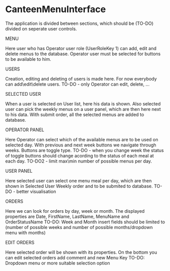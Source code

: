 # CanteenMenuInterface

The application is divided between sections, which should be (TO-DO) divided on seperate user controls.

MENU 

Here user who has Operator user role (UserRoleKey 1) can add, edit and delete menus to the database. Operator user must be selected
for buttons to be available to him.

USERS

Creation, editing and deleting of users is made here. For now everybody can add\edit\delete users. TO-DO - only Operator can edit, delete, ...

SELECTED USER

When a user is selected on User list, here his data is shown. Also selected user can pick the weekly menus on a user panel, which are then
here next to his data. With submit order, all the selected menus are added to database.

OPERATOR PANEL

Here Operator can select which of the available menus are to be used on selected day. With previous and next week buttons we navigate
through weeks. Buttons are toggle type. TO-DO - when you change week the status of toggle buttons should change acording to the status of 
each meal at each day. TO-DO2 - limit max\min number of possible menus per day.

USER PANEL

Here selected user can select one menu meal per day, which are then shown in Selected User Weekly order and to be submited to database.
TO-DO - better visualisation

ORDERS

Here we can look for orders by day, week or month. The displayed properties are Date, FirstName, LastName, MenuName and OrderStatusName
TO-DO: Week and Month insert fields should be limited to (number of possible weeks and number of possible months/dropdown menu with months)

EDIT ORDERS

Here selected order will be shown with its properties. On the bottom you can edit selected orders add comment and new Menu Key TO-DO: Dropdown menu or more suitable selection option
